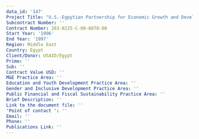 ```yaml
---
data_id: '147'
Project Title: "U.S.-Egpytian Partnership for Economic Growth and Development: Human Resource\r\nDevelopment Project"
Subcontract Number: ''
Contract Number: 263-0225-C-00-6078-00
Start Year: '1996'
End Year: '1997'
Region: Middle East
Country: Egypt
Client/Donor: USAID/Egypt
Prime: ''
Sub: ''
Contract Value USD: ''
M&E Practice Area: ''
Education and Youth Development Practice Area: ''
Gender and Inclusive Development Practice Area: ''
Public Financial and Fiscal Sustainability Practice Area: ''
Brief Description: ''
Link to the document file: ''
'Point of contact ': ''
Email: ''
Phone: ''
Publications Link: ''
---
```

